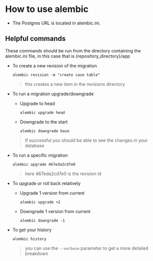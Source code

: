 # How to use alembic

- The Postgres URL is located in alembic.ini.

## Helpful commands
These commands should be run from the directory containing the alembic.ini file, in this case that is {repository_directory}/app
- To create a new revision of the migration

  ```
  alembic revision -m "create case table"
  ```
  
  > this creates a new item in the revisions directory

- To run a migration upgrade/downgrade
  - Upgrade to head

    ```
    alembic upgrade head
    ```

  - Downgrade to the start

    ```
    alembic downgrade base
    ```

  > If successful you should be able to see the changes in your database

- To run a specific migration

  ```
  alembic upgrade 467eda2cd7e0
  ```
  > here 467eda2cd7e0 is the revision id

- To upgrade or roll back relatively

  - Upgrade 1 version from current

    ```
    alembic upgrade +2
    ```

  - Downgrade 1 version from current
  
    ```
    alembic downgrade -1
    ```

- To get your history

  ```
  alembic history
  ```
  
  > you can use the ```--verbose``` parameter to get a more detailed breakdown
